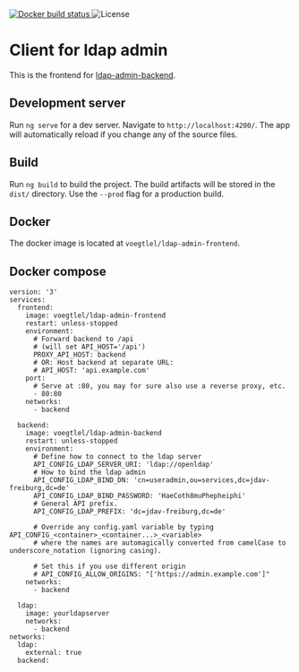 <a href="https://cloud.docker.com/repository/docker/voegtlel/ldap-admin-frontend/builds">
  <img src="https://img.shields.io/docker/cloud/build/voegtlel/ldap-admin-frontend.svg" alt="Docker build status" />
</a>
<img src="https://img.shields.io/github/license/voegtlel/ldap-admin-backend.svg" alt="License" />


# Client for ldap admin

This is the frontend for [ldap-admin-backend](https://github.com/voegtlel/ldap-admin-backend).

## Development server

Run `ng serve` for a dev server. Navigate to `http://localhost:4200/`. The app will automatically reload if you change any of the source files.

## Build

Run `ng build` to build the project. The build artifacts will be stored in the `dist/` directory. Use the `--prod` flag for a production build.

## Docker

The docker image is located at `voegtlel/ldap-admin-frontend`.

## Docker compose
```
version: '3'
services:
  frontend:
    image: voegtlel/ldap-admin-frontend
    restart: unless-stopped
    environment:
      # Forward backend to /api
      # (will set API_HOST='/api')
      PROXY_API_HOST: backend
      # OR: Host backend at separate URL:
      # API_HOST: 'api.example.com'
    port:
      # Serve at :80, you may for sure also use a reverse proxy, etc.
      - 80:80
    networks:
      - backend

  backend:
    image: voegtlel/ldap-admin-backend
    restart: unless-stopped
    environment:
      # Define how to connect to the ldap server
      API_CONFIG_LDAP_SERVER_URI: 'ldap://openldap'
      # How to bind the ldap admin
      API_CONFIG_LDAP_BIND_DN: 'cn=useradmin,ou=services,dc=jdav-freiburg,dc=de'
      API_CONFIG_LDAP_BIND_PASSWORD: 'HaeCoth8muPhepheiphi'
      # General API prefix.
      API_CONFIG_LDAP_PREFIX: 'dc=jdav-freiburg,dc=de'
      
      # Override any config.yaml variable by typing API_CONFIG_<container>_<container...>_<variable>
      # where the names are automagically converted from camelCase to underscore_notation (ignoring casing).
      
      # Set this if you use different origin
      # API_CONFIG_ALLOW_ORIGINS: "['https://admin.example.com']"
    networks:
      - backend
  
  ldap:
    image: yourldapserver
    networks:
      - backend
networks:
  ldap:
    external: true
  backend:
```

